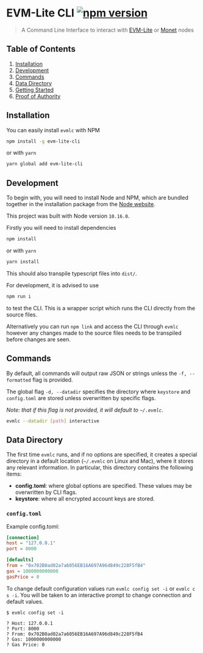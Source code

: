 # EVM-Lite CLI [![npm version](https://badge.fury.io/js/evm-lite-cli.svg)](https://badge.fury.io/js/evm-lite-cli)

> A Command Line Interface to interact with [EVM-Lite](https://github.com/mosaicnetworks/monetd#readme) or [Monet](https://github.com/mosaicnetworks/evm-lite#readme) nodes

## Table of Contents

1. [Installation](#Installation)
2. [Development](#Development)
3. [Commands](#Commands)
4. [Data Directory](#Data-Directory)
5. [Getting Started](docs/getting-started.md)
6. [Proof of Authority](docs/proof-of-authority.md)

## Installation

You can easily install `evmlc` with NPM

```bash
npm install -g evm-lite-cli
```

or with `yarn`

```bash
yarn global add evm-lite-cli
```

## Development

To begin with, you will need to install Node and NPM, which are bundled together
in the installation package from the [Node website](https://nodejs.org/en/).

This project was built with Node version `10.16.0`.

Firstly you will need to install dependencies

```bash
npm install
```

or with `yarn`

```bash
yarn install
```

This should also transpile typescript files into `dist/`.

For development, it is advised to use

```bash
npm run i
```

to test the CLI. This is a wrapper script which runs the CLI directly from the source files.

Alternatively you can run `npm link` and access the CLI through `evmlc` however any changes made to the source files needs to be transpiled before changes are seen.

## Commands

By default, all commands will output raw JSON or strings unless the `-f, --formatted` flag
is provided.

The global flag `-d, --datadir` specifies the directory where `keystore` and `config.toml` are stored unless overwritten by specific flags.

_Note: that if this flag is not provided, it will default to `~/.evmlc`._

```bash
evmlc --datadir [path] interactive
```

## Data Directory

The first time `evmlc` runs, and if no options are specified, it creates a
special directory in a default location (`~/.evmlc` on Linux and Mac), where it
stores any relevant information. In particular, this directory contains the
following items:

-   **config.toml**: where global options are specified. These values may be
    overwritten by CLI flags.
-   **keystore**: where all encrypted account keys are stored.

### `config.toml`

Example config.toml:

```toml
[connection]
host = "127.0.0.1"
port = 8000

[defaults]
from = "0x702B0ad02a7a6056EB16A697A96d849c228F5fB4"
gas = 1000000000000
gasPrice = 0
```

To change default configuration values run `evmlc config set -i` or `evmlc c s -i`. You will be
taken to an interactive prompt to change connection and default values.

```console
$ evmlc config set -i

? Host: 127.0.0.1
? Port: 8000
? From: 0x702B0ad02a7a6056EB16A697A96d849c228F5fB4
? Gas: 1000000000000
? Gas Price: 0
```
